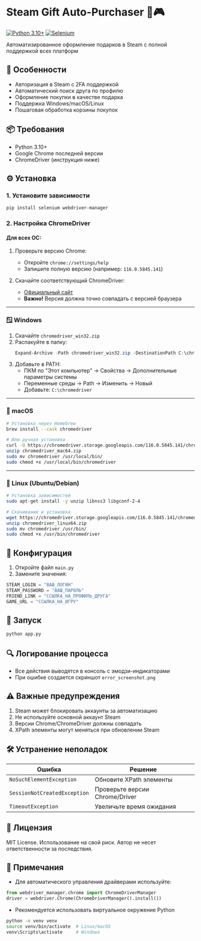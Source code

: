 # Steam Gift Auto-Purchaser 🤖🎮

[![Python 3.10+](https://img.shields.io/badge/python-3.10%2B-blue)](https://www.python.org/)
[![Selenium](https://img.shields.io/badge/selenium-4.0%2B-orange)](https://selenium-python.readthedocs.io/)

Автоматизированное оформление подарков в Steam с полной поддержкой всех платформ

## 🚀 Особенности
- Авторизация в Steam с 2FA поддержкой
- Автоматический поиск друга по профилю
- Оформление покупки в качестве подарка
- Поддержка Windows/macOS/Linux
- Пошаговая обработка корзины покупок

## 📦 Требования
- Python 3.10+
- Google Chrome последней версии
- ChromeDriver (инструкция ниже)

## ⚙️ Установка

### 1. Установите зависимости
```bash
pip install selenium webdriver-manager
```

### 2. Настройка ChromeDriver

#### Для всех ОС:
1. Проверьте версию Chrome:
   - Откройте `chrome://settings/help`
   - Запишите полную версию (например: `116.0.5845.141`)

2. Скачайте соответствующий ChromeDriver:
   - [Официальный сайт](https://chromedriver.chromium.org/downloads)
   - **Важно!** Версия должна точно совпадать с версией браузера

---

### 🪟 Windows
1. Скачайте `chromedriver_win32.zip`
2. Распакуйте в папку:
   ```powershell
   Expand-Archive -Path chromedriver_win32.zip -DestinationPath C:\chromedriver
   ```
3. Добавьте в PATH:
   - ПКМ по "Этот компьютер" → Свойства → Дополнительные параметры системы
   - Переменные среды → Path → Изменить → Новый
   - Добавьте: `C:\chromedriver`

---

### 🍎 macOS
```bash
# Установка через Homebrew
brew install --cask chromedriver

# Или ручная установка
curl -O https://chromedriver.storage.googleapis.com/116.0.5845.141/chromedriver_mac64.zip
unzip chromedriver_mac64.zip
sudo mv chromedriver /usr/local/bin/
sudo chmod +x /usr/local/bin/chromedriver
```

---

### 🐧 Linux (Ubuntu/Debian)
```bash
# Установка зависимостей
sudo apt-get install -y unzip libnss3 libgconf-2-4

# Скачивание и установка
wget https://chromedriver.storage.googleapis.com/116.0.5845.141/chromedriver_linux64.zip
unzip chromedriver_linux64.zip
sudo mv chromedriver /usr/bin/
sudo chmod +x /usr/bin/chromedriver
```

## 🔧 Конфигурация
1. Откройте файл `main.py`
2. Замените значения:
```python
STEAM_LOGIN = "ВАШ_ЛОГИН"
STEAM_PASSWORD = "ВАШ_ПАРОЛЬ"
FRIEND_LINK = "ССЫЛКА_НА_ПРОФИЛЬ_ДРУГА"
GAME_URL = "ССЫЛКА_НА_ИГРУ"
```

## 🏃 Запуск
```bash
python app.py
```

## 🔍 Логирование процесса
- Все действия выводятся в консоль с эмодзи-индикаторами
- При ошибке создается скриншот `error_screenshot.png`

## ⚠️ Важные предупреждения
1. Steam может блокировать аккаунты за автоматизацию
2. Не используйте основной аккаунт Steam
3. Версии Chrome/ChromeDriver должны совпадать
4. XPath элементы могут меняться при обновлении Steam

## 🛠️ Устранение неполадок

| Ошибка                          | Решение                        |
|---------------------------------|--------------------------------|
| `NoSuchElementException`        | Обновите XPath элементы        |
| `SessionNotCreatedException`    | Проверьте версии Chrome/Driver |
| `TimeoutException`              | Увеличьте время ожидания       |

## 📜 Лицензия
MIT License. Использование на свой риск. Автор не несет ответственности за последствия.

## 📌 Примечания
- Для автоматического управления драйверами используйте:
```python
from webdriver_manager.chrome import ChromeDriverManager
driver = webdriver.Chrome(ChromeDriverManager().install())
```
- Рекомендуется использовать виртуальное окружение Python
```bash
python -m venv venv
source venv/bin/activate  # Linux/macOS
venv\Scripts\activate     # Windows
```

